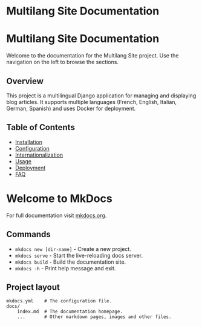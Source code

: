 # Multilang Site Documentation

# Multilang Site Documentation

Welcome to the documentation for the Multilang Site project. Use the navigation on the left to browse the sections.

## Overview

This project is a multilingual Django application for managing and displaying blog articles. It supports multiple languages (French, English, Italian, German, Spanish) and uses Docker for deployment.


## Table of Contents
- [Installation](installation.md)
- [Configuration](configuration.md)
- [Internationalization](internationalization.md)
- [Usage](usage.md)
- [Deployment](deployment.md)
- [FAQ](faq.md)


# Welcome to MkDocs

For full documentation visit [mkdocs.org](https://www.mkdocs.org).

## Commands

* `mkdocs new [dir-name]` - Create a new project.
* `mkdocs serve` - Start the live-reloading docs server.
* `mkdocs build` - Build the documentation site.
* `mkdocs -h` - Print help message and exit.

## Project layout

    mkdocs.yml    # The configuration file.
    docs/
        index.md  # The documentation homepage.
        ...       # Other markdown pages, images and other files.
